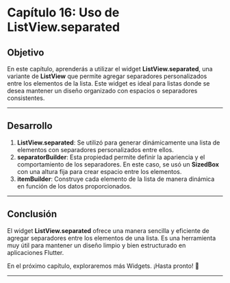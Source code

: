 # Capítulo 16: Uso de ListView.separated

## Objetivo

En este capítulo, aprenderás a utilizar el widget **ListView.separated**, una variante de **ListView** que permite agregar separadores personalizados entre los elementos de la lista. Este widget es ideal para listas donde se desea mantener un diseño organizado con espacios o separadores consistentes.

---

## Desarrollo

1. **ListView.separated**: Se utilizó para generar dinámicamente una lista de elementos con separadores personalizados entre ellos.
2. **separatorBuilder**: Esta propiedad permite definir la apariencia y el comportamiento de los separadores. En este caso, se usó un **SizedBox** con una altura fija para crear espacio entre los elementos.
3. **itemBuilder**: Construye cada elemento de la lista de manera dinámica en función de los datos proporcionados.

---

## Conclusión

El widget **ListView.separated** ofrece una manera sencilla y eficiente de agregar separadores entre los elementos de una lista. Es una herramienta muy útil para mantener un diseño limpio y bien estructurado en aplicaciones Flutter.

En el próximo capítulo, exploraremos más Widgets. ¡Hasta pronto! 🚀

---